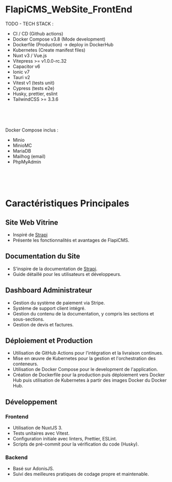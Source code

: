 # FlapiCMS_WebSite_FrontEnd

TODO - TECH STACK :
- CI / CD (Github actions)
- Docker Compose v3.8 (Mode development)
- Dockerfile (Production) -> deploy in DockerHub
- Kubernetes (Create manifest files)
- Nuxt v3 / Vue.js 
- Vitepress >= v1.0.0-rc.32
- Capacitor v6
- Ionic v7
- Tauri v2
- Vitest v1 (tests unit)
- Cypress (tests e2e)
- Husky, prettier, eslint
- TailwindCSS >= 3.3.6

<br /><br /><br />

Docker Compose inclus :
- Minio
- MinioMC
- MariaDB
- Mailhog (email)
- PhpMyAdmin

<br /><br /><br />

# Caractéristiques Principales
## Site Web Vitrine
- Inspiré de [Strapi](https://strapi.io/)
- Présente les fonctionnalités et avantages de FlapiCMS.

## Documentation du Site
- S'inspire de la documentation de [Strapi](https://docs.strapi.io/dev-docs/intro).
- Guide détaillé pour les utilisateurs et développeurs.

## Dashboard Administrateur
- Gestion du système de paiement via Stripe.
- Système de support client intégré.
- Gestion du contenu de la documentation, y compris les sections et sous-sections.
- Gestion de devis et factures.

## Déploiement et Production
- Utilisation de GitHub Actions pour l'intégration et la livraison continues.
- Mise en œuvre de Kubernetes pour la gestion et l'orchestration des conteneurs.
- Utilisation de Docker Compose pour le development de l'application.
- Création de Dockerfile pour la production puis déploiement vers Docker Hub puis utilisation de Kubernetes à partir des images Docker du Docker Hub.

## Développement
### Frontend
- Utilisation de NuxtJS 3.
- Tests unitaires avec Vitest.
- Configuration initiale avec linters, Prettier, ESLint.
- Scripts de pré-commit pour la vérification du code (Husky).

### Backend
- Basé sur AdonisJS.
- Suivi des meilleures pratiques de codage propre et maintenable.
